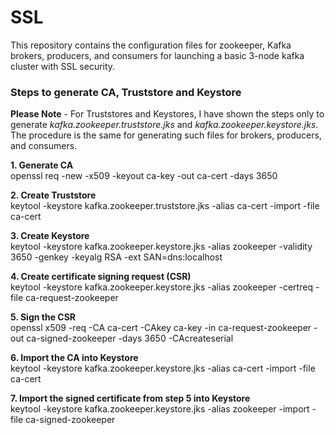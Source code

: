 # SSL
This repository contains the configuration files for zookeeper, Kafka brokers, producers, and consumers for launching a basic 3-node kafka cluster with SSL security.


### Steps to generate CA, Truststore and Keystore 

**Please Note** - For Truststores and Keystores, I have shown the steps only to generate *kafka.zookeeper.truststore.jks* and *kafka.zookeeper.keystore.jks*. The procedure is the same for generating such files for brokers, producers, and consumers.

**1. Generate CA** <br />
openssl req -new -x509 -keyout ca-key -out ca-cert -days 3650

**2. Create Truststore** <br />
keytool -keystore kafka.zookeeper.truststore.jks -alias ca-cert -import -file ca-cert

**3. Create Keystore** <br />
keytool -keystore kafka.zookeeper.keystore.jks -alias zookeeper -validity 3650 -genkey -keyalg RSA -ext SAN=dns:localhost

**4. Create certificate signing request (CSR)** <br />
keytool -keystore kafka.zookeeper.keystore.jks -alias zookeeper -certreq -file ca-request-zookeeper

**5. Sign the CSR** <br />
openssl x509 -req -CA ca-cert -CAkey ca-key -in ca-request-zookeeper -out ca-signed-zookeeper -days 3650 -CAcreateserial

**6. Import the CA into Keystore** <br />
keytool -keystore kafka.zookeeper.keystore.jks -alias ca-cert -import -file ca-cert

**7. Import the signed certificate from step 5 into Keystore** <br />
keytool -keystore kafka.zookeeper.keystore.jks -alias zookeeper -import -file ca-signed-zookeeper



